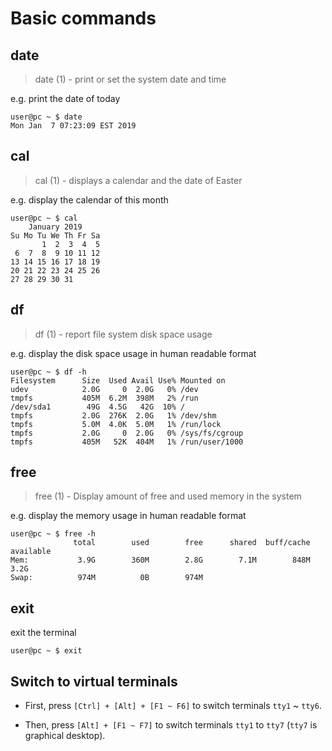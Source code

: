 # Basic commands

## date

> date (1) - print or set the system date and time

e.g. print the date of today

```
user@pc ~ $ date
Mon Jan  7 07:23:09 EST 2019
```

## cal

> cal (1) - displays a calendar and the date of Easter

e.g. display the calendar of this month

```
user@pc ~ $ cal
    January 2019
Su Mo Tu We Th Fr Sa
       1  2  3  4  5
 6  7  8  9 10 11 12
13 14 15 16 17 18 19
20 21 22 23 24 25 26
27 28 29 30 31
```

## df

> df (1) - report file system disk space usage

e.g. display the disk space usage in human readable format

```
user@pc ~ $ df -h
Filesystem      Size  Used Avail Use% Mounted on
udev            2.0G     0  2.0G   0% /dev
tmpfs           405M  6.2M  398M   2% /run
/dev/sda1        49G  4.5G   42G  10% /
tmpfs           2.0G  276K  2.0G   1% /dev/shm
tmpfs           5.0M  4.0K  5.0M   1% /run/lock
tmpfs           2.0G     0  2.0G   0% /sys/fs/cgroup
tmpfs           405M   52K  404M   1% /run/user/1000
```

## free

> free (1) - Display amount of free and used memory in the system

e.g. display the memory usage in human readable format

```
user@pc ~ $ free -h
              total        used        free      shared  buff/cache   available
Mem:           3.9G        360M        2.8G        7.1M        848M        3.2G
Swap:          974M          0B        974M
```

## exit

exit the terminal

```
user@pc ~ $ exit
```

## Switch to virtual terminals

- First, press `[Ctrl] + [Alt] + [F1 ~ F6]` to switch terminals `tty1` \~ `tty6`.

- Then, press `[Alt] + [F1 ~ F7]` to switch terminals `tty1` to `tty7` (`tty7` is graphical desktop).
